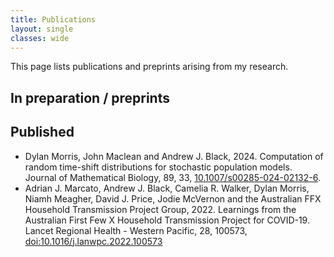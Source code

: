 ```yaml
---
title: Publications
layout: single
classes: wide
---
```


This page lists publications and preprints arising from my research.

## In preparation / preprints

## Published

- Dylan Morris, John Maclean and Andrew J. Black, 2024. Computation of random time-shift
distributions for stochastic population models. Journal of Mathematical Biology, 89, 33, [10.1007/s00285-024-02132-6](https://link.springer.com/article/10.1007/s00285-024-02132-6?utm_source=rct_congratemailt&utm_medium=email&utm_campaign=oa_20240812&utm_content=10.1007%2Fs00285-024-02132-6).
- Adrian J. Marcato, Andrew J. Black, Camelia R. Walker, Dylan Morris, Niamh Meagher, David J. Price, Jodie McVernon and the Australian FFX Household Transmission Project Group, 2022. Learnings from the Australian First Few X Household Transmission Project for COVID-19. Lancet Regional Health - Western Pacific, 28, 100573, [doi:10.1016/j.lanwpc.2022.100573](https://www.thelancet.com/journals/lanwpc/article/PIIS2666-6065(22)00188-2/fulltext)
